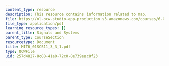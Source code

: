 ```yaml
---
content_type: resource
description: This resource contains information related to map.
file: https://ol-ocw-studio-app-production.s3.amazonaws.com/courses/6-01sc-introduction-to-electrical-engineering-and-computer-science-i-spring-2011/257d48278c8841a072c08e739eac8f23_MIT6_01SCS11_3_3_1.pdf
file_type: application/pdf
learning_resource_types: []
parent_title: Signals and Systems
parent_type: CourseSection
resourcetype: Document
title: MIT6_01SCS11_3_3_1.pdf
type: OCWFile
uid: 257d4827-8c88-41a0-72c0-8e739eac8f23
---
```

